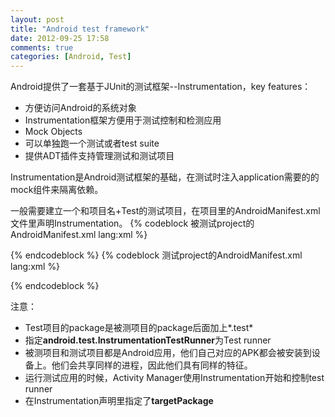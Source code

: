 ```yaml
---
layout: post
title: "Android test framework"
date: 2012-09-25 17:58
comments: true
categories: [Android, Test]
---
```

Android提供了一套基于JUnit的测试框架--Instrumentation，key features：  
*  方便访问Android的系统对象  
*  Instrumentation框架方便用于测试控制和检测应用  
*  Mock Objects  
*  可以单独跑一个测试或者test suite
*  提供ADT插件支持管理测试和测试项目
 
Instrumentation是Android测试框架的基础，在测试时注入application需要的的mock组件来隔离依赖。

一般需要建立一个和项目名+Test的测试项目，在项目里的AndroidManifest.xml文件里声明Instrumentation。
{% codeblock 被测试project的AndroidManifest.xml lang:xml %}
<?xml version="1.0" encoding="utf-8"?><manifest xmlns:android="http://schemas.android.com/apk/res/android"	package="com.example.aatg.sample"	android:versionCode="1"	android:versionName="1.0">	<application android:icon="@drawable/icon" android:label="@string/app_name">		<activity android:name=".SampleActivity" android:label="@string/app_name">			<intent-filter>				<action android:name="android.intent.action.MAIN" />				<category android:name="android.intent.category.LAUNCHER" />			</intent-filter>		</activity>	</application>	<uses-sdk android:minSdkVersion="7" /></manifest>
{% endcodeblock %}
{% codeblock 测试project的AndroidManifest.xml lang:xml %}
<?xml version="1.0" encoding="utf-8"?><manifest xmlns:android="http://schemas.android.com/apk/res/android"	package="com.example.aatg.sample.test"	android:versionCode="1" 
	android:versionName="1.0">	<application android:icon="@drawable/icon" android:label="@string/app_name">		<uses-library android:name="android.test.runner" />	</application>	<uses-sdk android:minSdkVersion="7" />	<instrumentation android:targetPackage="com.example.aatg.sample"		android:name="android.test.InstrumentationTestRunner"		android:label="Sample Tests" />	<uses-permission android:name=" android.permission.INJECT_EVENTS" /></manifest>
{% endcodeblock %}

注意：
* Test项目的package是被测项目的package后面加上*.test*  
* 指定**android.test.InstrumentationTestRunner**为Test runner  
* 被测项目和测试项目都是Android应用，他们自己对应的APK都会被安装到设备上。他们会共享同样的进程，因此他们具有同样的特征。  
* 运行测试应用的时候，Activity Manager使用Instrumentation开始和控制test runner  
* 在Instrumentation声明里指定了**targetPackage**
